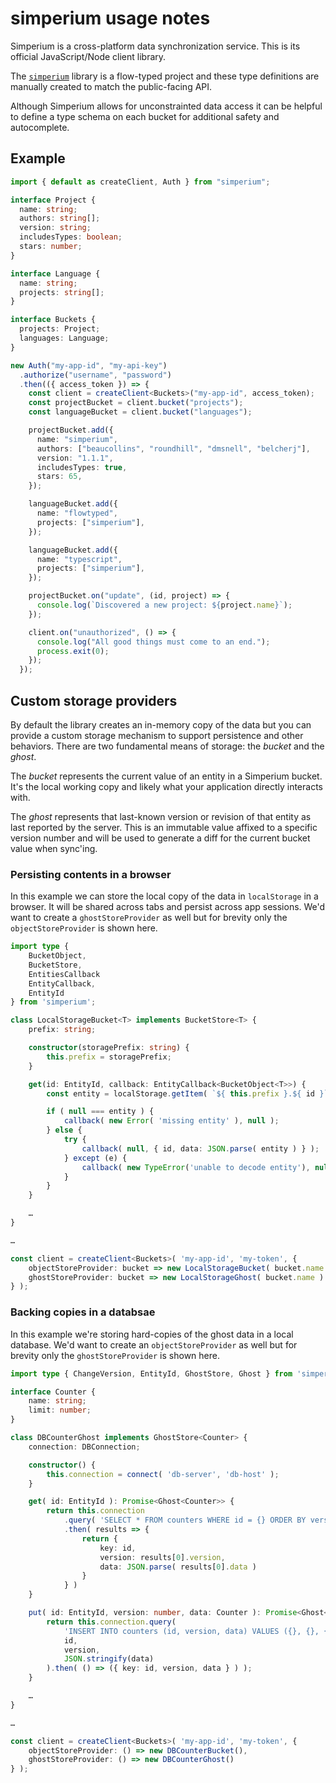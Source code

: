 # simperium usage notes

Simperium is a cross-platform data synchronization service.
This is its official JavaScript/Node client library.

The [`simperium`](https://github.com/automattic/node-simperium) library is a flow-typed project and these type definitions are manually created to match the public-facing API.

Although Simperium allows for unconstrainted data access it can be helpful to define a type schema on each bucket for additional safety and autocomplete.

## Example

```ts
import { default as createClient, Auth } from "simperium";

interface Project {
  name: string;
  authors: string[];
  version: string;
  includesTypes: boolean;
  stars: number;
}

interface Language {
  name: string;
  projects: string[];
}

interface Buckets {
  projects: Project;
  languages: Language;
}

new Auth("my-app-id", "my-api-key")
  .authorize("username", "password")
  .then(({ access_token }) => {
    const client = createClient<Buckets>("my-app-id", access_token);
    const projectBucket = client.bucket("projects");
    const languageBucket = client.bucket("languages");

    projectBucket.add({
      name: "simperium",
      authors: ["beaucollins", "roundhill", "dmsnell", "belcherj"],
      version: "1.1.1",
      includesTypes: true,
      stars: 65,
    });

    languageBucket.add({
      name: "flowtyped",
      projects: ["simperium"],
    });

    languageBucket.add({
      name: "typescript",
      projects: ["simperium"],
    });

    projectBucket.on("update", (id, project) => {
      console.log(`Discovered a new project: ${project.name}`);
    });

    client.on("unauthorized", () => {
      console.log("All good things must come to an end.");
      process.exit(0);
    });
  });
```

## Custom storage providers

By default the library creates an in-memory copy of the data but you can provide
a custom storage mechanism to support persistence and other behaviors. There are
two fundamental means of storage: the _bucket_ and the _ghost_.

The _bucket_ represents the current value of an entity in a Simperium bucket. It's
the local working copy and likely what your application directly interacts with.

The _ghost_ represents that last-known version or revision of that entity as last
reported by the server. This is an immutable value affixed to a specific version
number and will be used to generate a diff for the current bucket value when sync'ing.

### Persisting contents in a browser

In this example we can store the local copy of the data in `localStorage` in a browser.
It will be shared across tabs and persist across app sessions.
We'd want to create a `ghostStoreProvider` as well but for brevity only
the `objectStoreProvider` is shown here.

```ts
import type {
    BucketObject,
    BucketStore,
    EntitiesCallback
    EntityCallback,
    EntityId
} from 'simperium';

class LocalStorageBucket<T> implements BucketStore<T> {
    prefix: string;

    constructor(storagePrefix: string) {
        this.prefix = storagePrefix;
    }

    get(id: EntityId, callback: EntityCallback<BucketObject<T>>) {
        const entity = localStorage.getItem( `${ this.prefix }.${ id }` );

        if ( null === entity ) {
            callback( new Error( 'missing entity' ), null );
        } else {
            try {
                callback( null, { id, data: JSON.parse( entity ) } );
            } except (e) {
                callback( new TypeError('unable to decode entity'), null );
            }
        }
    }

    …
}

…

const client = createClient<Buckets>( 'my-app-id', 'my-token', {
    objectStoreProvider: bucket => new LocalStorageBucket( bucket.name ),
    ghostStoreProvider: bucket => new LocalStorageGhost( bucket.name )
} );
```

### Backing copies in a databsae

In this example we're storing hard-copies of the ghost data in a local database.
We'd want to create an `objectStoreProvider` as well but for brevity only
the `ghostStoreProvider` is shown here.

```ts
import type { ChangeVersion, EntityId, GhostStore, Ghost } from 'simperium';

interface Counter {
    name: string;
    limit: number;
}

class DBCounterGhost implements GhostStore<Counter> {
    connection: DBConnection;

    constructor() {
        this.connection = connect( 'db-server', 'db-host' );
    }

    get( id: EntityId ): Promise<Ghost<Counter>> {
        return this.connection
            .query( 'SELECT * FROM counters WHERE id = {} ORDER BY version DESC', id )
            .then( results => {
                return {
                    key: id,
                    version: results[0].version,
                    data: JSON.parse( results[0].data )
                }
            } )
    }

    put( id: EntityId, version: number, data: Counter ): Promise<Ghost<Counter>> {
        return this.connection.query(
            'INSERT INTO counters (id, version, data) VALUES ({}, {}, {})',
            id,
            version,
            JSON.stringify(data)
        ).then( () => ({ key: id, version, data } ) );
    }

    …
}

…

const client = createClient<Buckets>( 'my-app-id', 'my-token', {
    objectStoreProvider: () => new DBCounterBucket(),
    ghostStoreProvider: () => new DBCounterGhost()
} );
```
